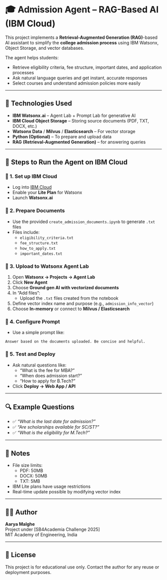 
# 🎓 Admission Agent – RAG-Based AI (IBM Cloud)

This project implements a **Retrieval-Augmented Generation (RAG)**-based AI assistant to simplify the **college admission process** using IBM Watsonx, Object Storage, and vector databases.

The agent helps students:
- Retrieve eligibility criteria, fee structure, important dates, and application processes
- Ask natural language queries and get instant, accurate responses
- Select courses and understand admission policies more easily

---

## 🚀 Technologies Used

- **IBM Watsonx.ai** – Agent Lab + Prompt Lab for generative AI
- **IBM Cloud Object Storage** – Storing source documents (PDF, TXT, DOCX, etc.)
- **Watsonx Data** / **Milvus** / **Elasticsearch** – For vector storage
- **Python (Optional)** – To prepare and upload data
- **RAG (Retrieval-Augmented Generation)** – for answering queries


---

## 🧾 Steps to Run the Agent on IBM Cloud

### 🔹 1. Set up IBM Cloud
- Log into [IBM Cloud](https://cloud.ibm.com)
- Enable your **Lite Plan** for Watsonx
- Launch **Watsonx.ai**

### 🔹 2. Prepare Documents
- Use the provided `create_admission_documents.ipynb` to generate `.txt` files
- Files include:
  - `eligibility_criteria.txt`
  - `fee_structure.txt`
  - `how_to_apply.txt`
  - `important_dates.txt`

### 🔹 3. Upload to Watsonx Agent Lab
1. Open **Watsonx → Projects → Agent Lab**
2. Click **New Agent**
3. Choose **Ground gen AI with vectorized documents**
4. In “Add files”:
   - Upload the `.txt` files created from the notebook
5. Define vector index name and purpose (e.g., `admission_info_vector`)
6. Choose **In-memory** or connect to **Milvus / Elasticsearch**

### 🔹 4. Configure Prompt
- Use a simple prompt like:
```
Answer based on the documents uploaded. Be concise and helpful.
```

### 🔹 5. Test and Deploy
- Ask natural questions like:
  - “What is the fee for MBA?”
  - “When does admission start?”
  - “How to apply for B.Tech?”
- Click **Deploy → Web App / API**

---

## 🔍 Example Questions

- ✅ *“What is the last date for admission?”*
- ✅ *“Are scholarships available for SC/ST?”*
- ✅ *“What is the eligibility for M.Tech?”*

---

## 📌 Notes

- File size limits:
  - PDF: 50MB
  - DOCX: 50MB
  - TXT: 5MB
- IBM Lite plans have usage restrictions
- Real-time update possible by modifying vector index

---

## 🙋‍♂️ Author

**Aarya Malghe**  
Project under [SB4Academia Challenge 2025]  
MIT Academy of Engineering, India

---

## 📄 License

This project is for educational use only. Contact the author for any reuse or deployment purposes.
